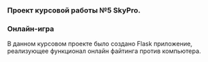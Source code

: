 ### Проект курсовой работы №5 SkyPro. 
### Онлайн-игра

В данном курсовом проекте было создано Flask приложение, реализующее функционал онлайн файтинга против компьютера. 
